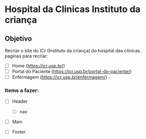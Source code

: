 # Hospital da Clinicas Instituto da criança #
## Objetivo ##
Recriar o site do ICr (Instituto da criança) do hospital das clinicas.
<br>
paginas para recriar:
- [ ] Home (https://icr.usp.br/)
- [ ] Portal do Paciente (https://icr.usp.br/portal-do-paciente/)
- [ ] Enfermagem (https://icr.usp.br/enfermagem/)

### Items a fazer: ###
- [ ] Header
  - [ ] nav
- [ ] Main
- [ ] Footer


